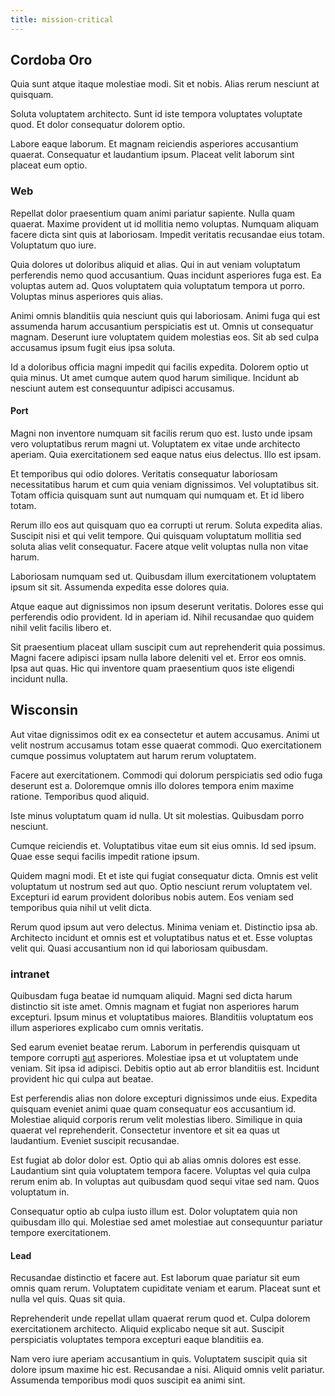 ```yaml
---
title: mission-critical
---
```


## Cordoba Oro

Quia sunt atque itaque molestiae modi. Sit et nobis. Alias rerum nesciunt at quisquam.

Soluta voluptatem architecto. Sunt id iste tempora voluptates voluptate quod. Et dolor consequatur dolorem optio.

Labore eaque laborum. Et magnam reiciendis asperiores accusantium quaerat. Consequatur et laudantium ipsum. Placeat velit laborum sint placeat eum optio.

### Web

Repellat dolor praesentium quam animi pariatur sapiente. Nulla quam quaerat. Maxime provident ut id mollitia nemo voluptas. Numquam aliquam facere dicta sint quis at laboriosam. Impedit veritatis recusandae eius totam. Voluptatum quo iure.

Quia dolores ut doloribus aliquid et alias. Qui in aut veniam voluptatum perferendis nemo quod accusantium. Quas incidunt asperiores fuga est. Ea voluptas autem ad. Quos voluptatem quia voluptatum tempora ut porro. Voluptas minus asperiores quis alias.

Animi omnis blanditiis quia nesciunt quis qui laboriosam. Animi fuga qui est assumenda harum accusantium perspiciatis est ut. Omnis ut consequatur magnam. Deserunt iure voluptatem quidem molestias eos. Sit ab sed culpa accusamus ipsum fugit eius ipsa soluta.

Id a doloribus officia magni impedit qui facilis expedita. Dolorem optio ut quia minus. Ut amet cumque autem quod harum similique. Incidunt ab nesciunt autem est consequuntur adipisci accusamus.

#### Port

Magni non inventore numquam sit facilis rerum quo est. Iusto unde ipsam vero voluptatibus rerum magni ut. Voluptatem ex vitae unde architecto aperiam. Quia exercitationem sed eaque natus eius delectus. Illo est ipsam.

Et temporibus qui odio dolores. Veritatis consequatur laboriosam necessitatibus harum et cum quia veniam dignissimos. Vel voluptatibus sit. Totam officia quisquam sunt aut numquam qui numquam et. Et id libero totam.

Rerum illo eos aut quisquam quo ea corrupti ut rerum. Soluta expedita alias. Suscipit nisi et qui velit tempore. Qui quisquam voluptatum mollitia sed soluta alias velit consequatur. Facere atque velit voluptas nulla non vitae harum.

Laboriosam numquam sed ut. Quibusdam illum exercitationem voluptatem ipsum sit sit. Assumenda expedita esse dolores quia.

Atque eaque aut dignissimos non ipsum deserunt veritatis. Dolores esse qui perferendis odio provident. Id in aperiam id. Nihil recusandae quo quidem nihil velit facilis libero et.

Sit praesentium placeat ullam suscipit cum aut reprehenderit quia possimus. Magni facere adipisci ipsam nulla labore deleniti vel et. Error eos omnis. Ipsa aut quas. Hic qui inventore quam praesentium quos iste eligendi incidunt nulla.

## Wisconsin

Aut vitae dignissimos odit ex ea consectetur et autem accusamus. Animi ut velit nostrum accusamus totam esse quaerat commodi. Quo exercitationem cumque possimus voluptatem aut harum rerum voluptatem.

Facere aut exercitationem. Commodi qui dolorum perspiciatis sed odio fuga deserunt est a. Doloremque omnis illo dolores tempora enim maxime ratione. Temporibus quod aliquid.

Iste minus voluptatum quam id nulla. Ut sit molestias. Quibusdam porro nesciunt.

Cumque reiciendis et. Voluptatibus vitae eum sit eius omnis. Id sed ipsum. Quae esse sequi facilis impedit ratione ipsum.

Quidem magni modi. Et et iste qui fugiat consequatur dicta. Omnis est velit voluptatum ut nostrum sed aut quo. Optio nesciunt rerum voluptatem vel. Excepturi id earum provident doloribus nobis autem. Eos veniam sed temporibus quia nihil ut velit dicta.

Rerum quod ipsum aut vero delectus. Minima veniam et. Distinctio ipsa ab. Architecto incidunt et omnis est et voluptatibus natus et et. Esse voluptas velit qui. Quasi accusantium non id qui laboriosam quibusdam.

### intranet

Quibusdam fuga beatae id numquam aliquid. Magni sed dicta harum distinctio sit iste amet. Omnis magnam et fugiat non asperiores harum excepturi. Ipsum minus et voluptatibus maiores. Blanditiis voluptatum eos illum asperiores explicabo cum omnis veritatis.

Sed earum eveniet beatae rerum. Laborum in perferendis quisquam ut tempore corrupti [aut](/dolore/nemo/home_loan_account_generic_metal_ball.md) asperiores. Molestiae ipsa et ut voluptatem unde veniam. Sit ipsa id adipisci. Debitis optio aut ab error blanditiis est. Incidunt provident hic qui culpa aut beatae.

Est perferendis alias non dolore excepturi dignissimos unde eius. Expedita quisquam eveniet animi quae quam consequatur eos accusantium id. Molestiae aliquid corporis rerum velit molestias libero. Similique in quia quaerat vel reprehenderit. Consectetur inventore et sit ea quas ut laudantium. Eveniet suscipit recusandae.

Est fugiat ab dolor dolor est. Optio qui ab alias omnis dolores est esse. Laudantium sint quia voluptatem tempora facere. Voluptas vel quia culpa rerum enim ab. In voluptas aut quibusdam quod sequi vitae sed nam. Quos voluptatum in.

Consequatur optio ab culpa iusto illum est. Dolor voluptatem quia non quibusdam illo qui. Molestiae sed amet molestiae aut consequuntur pariatur tempore exercitationem.

#### Lead

Recusandae distinctio et facere aut. Est laborum quae pariatur sit eum omnis quam rerum. Voluptatem cupiditate veniam et earum. Placeat sunt et nulla vel quis. Quas sit quia.

Reprehenderit unde repellat ullam quaerat rerum quod et. Culpa dolorem exercitationem architecto. Aliquid explicabo neque sit aut. Suscipit perspiciatis voluptates tempora excepturi eaque blanditiis ea.

Nam vero iure aperiam accusantium in quis. Voluptatem suscipit quia sit dolore ipsum maxime hic est. Recusandae a nisi. Aliquid omnis velit pariatur. Assumenda temporibus modi quos suscipit ea animi sint.
